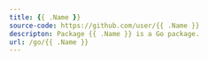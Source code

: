 ```yaml
---
title: {{ .Name }}
source-code: https://github.com/user/{{ .Name }}
descripton: Package {{ .Name }} is a Go package.
url: /go/{{ .Name }}
---
```


